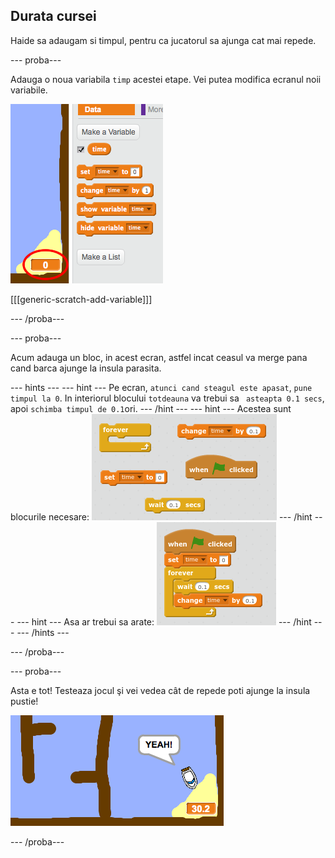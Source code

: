 ## Durata cursei

Haide sa adaugam si timpul, pentru ca jucatorul sa ajunga cat mai repede.

\--- proba\---

Adauga o noua variabila `timp` acestei etape. Vei putea modifica ecranul noii variabile.

![captură de ecran](images/boat-variable.png)

[[[generic-scratch-add-variable]]]

\--- /proba\---

\--- proba\---

Acum adauga un bloc, in acest ecran, astfel incat ceasul va merge pana cand barca ajunge la insula parasita.

\--- hints \--- \--- hint \--- Pe ecran, `atunci cand steagul este apasat`, `pune timpul la 0`. In interiorul blocului `totdeauna` va trebui sa ` asteapta 0.1 secs`, apoi `schimba timpul de 0.1`ori. \--- /hint \--- \--- hint \--- Acestea sunt blocurile necesare: ![screenshot](images/boat-time-blocks.png) \--- /hint \--- \--- hint \--- Asa ar trebui sa arate: ![screenshot](images/boat-time-code.png) \--- /hint \--- \--- /hints \---

\--- /proba\---

\--- proba\---

Asta e tot! Testeaza jocul şi vei vedea cât de repede poti ajunge la insula pustie!

![captură de ecran](images/boat-variable-test.png)

\--- /proba\---